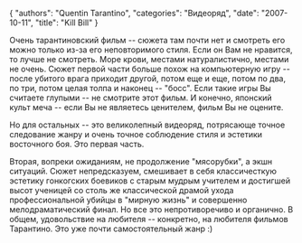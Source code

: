 {
   "authors": "Quentin Tarantino",
   "categories": "Видеоряд",
   "date": "2007-10-11",
   "title": "Kill Bill"
}

Очень тарантиновский фильм -- сюжета там почти нет и смотреть его можно только из-за его неповторимого стиля. Если он Вам не нравится, то лучше не смотреть. Море крови, местами натуралистично, местами не очень. Сюжет первой части больше похож на компьютерную игру -- после убитого врага приходит другой, потом еще и еще, потом по два, по три, потом целая толпа и наконец -- "босс". Если такие игры Вы считаете глупыми -- не смотрите этот фильм. И конечно, японский культ меча -- если Вы не являетесь ценителем, фильм Вы не оцените.

Но для остальных -- это великолепный видеоряд, потрясающе точное следование жанру и очень точное соблюдение стиля и эстетики восточного боя. Это первая часть.

Вторая, вопреки ожиданиям, не продолжение "мясорубки", а экшн ситуаций. Сюжет непредсказуем, смешивает в себя классичесткую эстетику гонкогских боевиков с старым мудрым учителем и достигшей высот ученицей со столь же классической драмой ухода профессиональной убийцы в "мирную жизнь" и совершенно мелодраматический финал. Но все это непротиворечиво и органично. В общем, удовольствие на любителя -- конкретно, на любителя фильмов Тарантино. Это уже почти самостоятельный жанр :)
